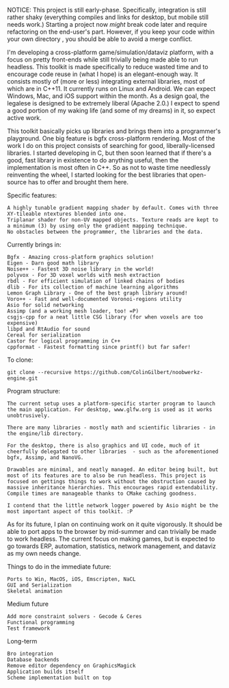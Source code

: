 NOTICE: This project is still early-phase. Specifically, integration is still rather shaky (everything compiles and links for desktop, but mobile still needs work.) Starting a project now _might_ break code later and require refactoring on the end-user's part. However, if you keep your code within your own directory , you should be able to avoid a merge conflict.

I'm developing a cross-platform game/simulation/dataviz platform, with a focus on pretty front-ends while still trivially being made able to run headless. This toolkit is made specifically to reduce wasted time and to encourage code reuse in (what I hope) is an elegant-enough way. It consists mostly of (more or less) integrating external libraries, most of which are in C++11. It currently runs on Linux and Android. We can expect Windows, Mac, and iOS support within the month. As a design goal, the legalese is designed to be extremely liberal (Apache 2.0.)  I expect to spend a good portion of my waking life (and some of my dreams) in it, so expect active work.

This toolkit basically picks up libraries and brings them into a programmer's playground. One big feature is bgfx cross-platform rendering. Most of the work I do on this project consists of searching for good, liberally-licensed libraries. I started developing in C, but then soon learned that if there's a good, fast library in existence to do anything useful, then the implementation is most often in C++. So as not to waste time needlessly reinventing the wheel, I started looking for the best libraries that open-source has to offer and brought them here.

Specific features:
```
A highly tunable gradient mapping shader by default. Comes with three XY-tileable ntextures blended into one.
Triplanar shader for non-UV mapped objects. Texture reads are kept to a minimum (3) by using only the gradient mapping technique.
No obstacles between the programmer, the libraries and the data.
```

Currently brings in:
```
Bgfx - Amazing cross-platform graphics solution!
Eigen - Darn good math library
Noise++ - Fastest 3D noise library in the world!
polyvox - For 3D voxel worlds with mesh extraction
rbdl - For efficient simulation of linked chains of bodies
dlib - For its collection of machine learning algorithms
Lemon Graph Library - One of the best graph library around!
Voro++ - Fast and well-documented Voronoi-regions utility
Asio for solid networking
Assimp (and a working mesh loader, too! =P)
csgjs-cpp for a neat little CSG library (for when voxels are too expensive)
libpd and RtAudio for sound
Cereal for serialization
Castor for logical programming in C++
cppformat - Fastest formatting since printf() but far safer!
```

To clone:
```
git clone --recursive https://github.com/ColinGilbert/noobwerkz-engine.git
```

Program structure:
```
The current setup uses a platform-specific starter program to launch the main application. For desktop, www.glfw.org is used as it works unobtrusively.

There are many libraries - mostly math and scientific libraries - in the engine/lib directory.

For the desktop, there is also graphics and UI code, much of it cheerfully delegated to other libraries  - such as the aforementioned bgfx, Assimp, and NanoVG.

Drawables are minimal, and neatly managed. An editor being built, but most of its features are to also be run headless. This project is focused on gettings things to work without the obstruction caused by massive inheritance hierarchies. This encourages rapid extendability. Compile times are manageable thanks to CMake caching goodness.

I contend that the little network logger powered by Asio might be the most important aspect of this toolkit. :P
```

As for its future, I plan on continuing work on it quite vigorously. It should be able to port apps to the browser by mid-summer and can trivially be made to work headless. The current focus on making games, but is expected to go towards ERP, automation, statistics, network management, and dataviz as my own needs change.

Things to do in the immediate future:
```
Ports to Win, MacOS, iOS, Emscripten, NaCL
GUI and Serialization
Skeletal animation
```

Medium future
```
Add more constraint solvers - Gecode & Ceres
Functional programming
Test framework
```

Long-term
```
Bro integration
Database backends
Remove editor dependency on GraphicsMagick
Application builds itself
Scheme implementation built on top
```
